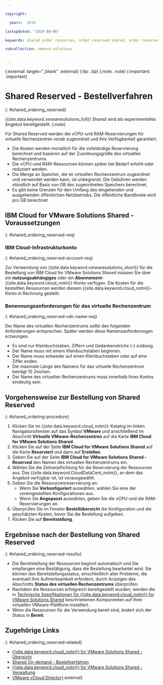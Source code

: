 ```yaml
---

copyright:

  years:  2019

lastupdated: "2019-08-06"

keywords: shared order resources, order reserved shared, order reserved resources

subcollection: vmware-solutions


---
```


{:external: target="_blank" .external}
{:tip: .tip}
{:note: .note}
{:important: .important}

# Shared Reserved - Bestellverfahren
{: #shared_ordering_reserved}

{{site.data.keyword.vmwaresolutions_full}} Shared wird als experimentelles Angebot bereitgestellt.
{:note}

Für Shared Reserved werden die vCPU-und RAM-Reservierungen für virtuelle Rechenzentren vorab zugeordnet und ihre Verfügbarkeit garantiert.
* Die Kosten werden monatlich für die vollständige Reservierung berechnet und basieren auf der Zuordnungsgröße des virtuellen Rechenzentrums.
* Die vCPU-und RAM-Ressourcen können später bei Bedarf erhöht oder reduziert werden.
* Die Menge an Speicher, die im virtuellen Rechenzentrum zugeordnet und verwendet werden kann, ist unbegrenzt. Die Gebühren werden stündlich auf Basis von GB des zugeordneten Speichers berechnet.
* Es gibt keine Grenzen für den Umfang des eingehenden und ausgehenden öffentlichen Netzbetriebs. Die öffentliche Bandbreite wird pro GB berechnet.

## IBM Cloud for VMware Solutions Shared - Voraussetzungen
{: #shared_ordering_reserved-req}

### IBM Cloud-Infrastrukturkonto
{: #shared_ordering_reserved-account-req}

Zur Verwendung von {{site.data.keyword.vmwaresolutions_short}} für die Bestellung von IBM Cloud for VMware Solutions Shared müssen Sie über ein **nutzungsabhängiges** oder ein **Abonnement**-{{site.data.keyword.cloud_notm}}-Konto verfügen. Die Kosten für die bestellten Ressourcen werden diesem {{site.data.keyword.cloud_notm}}-Konto in Rechnung gestellt.

### Benennungsanforderungen für das virtuelle Rechenzentrum
{: #shared_ordering_reserved-vdc-name-req}

Der Name des virtuellen Rechenzentrums *sollte* den folgenden Anforderungen entsprechen. Später werden diese Namensanforderungen erzwungen.
* Es sind nur Kleinbuchstaben, Ziffern und Gedankenstriche (-) zulässig.
* Der Name muss mit einem Kleinbuchstaben beginnen.
* Der Name muss entweder auf einen Kleinbuchstaben oder auf eine Ziffer enden.
* Die maximale Länge des Namens für das virtuelle Rechenzentrum beträgt 10 Zeichen.
* Der Name des virtuellen Rechenzentrums muss innerhalb Ihres Kontos eindeutig sein.

## Vorgehensweise zur Bestellung von Shared Reserved
{: #shared_ordering-procedure}

1. Klicken Sie im {{site.data.keyword.cloud_notm}}-Katalog im linken Navigationsfenster auf das Symbol **VMware** und anschließend im Abschnitt **Virtuelle VMware-Rechenzentren** auf die Karte **IBM Cloud for VMware Solutions Shared** .
2. Klicken Sie auf der Seite **IBM Cloud for VMware Solutions Shared** auf die Karte **Reserviert** und dann auf **Erstellen**.
3. Geben Sie auf der Seite **IBM Cloud for VMware Solutions Shared - Reserved** den Namen des virtuellen Rechenzentrums ein.
4. Wählen Sie die Zeitverpflichtung für die Reservierung der Ressourcen aus. Das {{site.data.keyword.CloudDataCent_notm}}, an dem das Angebot verfügbar ist, ist vorausgewählt.
5. Geben Sie die Ressourcenreservierung an:
    * Wenn Sie **Vorkonfiguriert** auswählen, wählen Sie eine der voreingestellten Konfigurationen aus.
    * Wenn Sie **Angepasst** auswählen, geben Sie die vCPU-und die RAM-Reservierungen an.
6. Überprüfen Sie im Fenster **Bestellübersicht** die Konfiguration und die geschätzten Kosten, bevor Sie die Bestellung aufgeben.
7. Klicken Sie auf **Bereitstellung**.

## Ergebnisse nach der Bestellung von Shared Reserved
{: #shared_ordering_reserved-results}

* Die Bereitstellung der Ressourcen beginnt automatisch und Sie empfangen eine Bestätigung, dass die Bestellung bearbeitet wird. Sie können den Bereitstellungsstatus, einschließlich aller Probleme, die eventuell Ihre Aufmerksamkeit erfordern, durch Anzeigen des Abschnitts **Status des virtuellen Rechenzentrums** überprüfen.
* Nachdem die Ressourcen erfolgreich bereitgestellt wurden, werden die in [Technische Spezifikationen für {{site.data.keyword.cloud_notm}} for VMware Solutions Shared](/docs/services/vmwaresolutions/services?topic=vmware-solutions-shared_overview#shared_overview-specs) beschriebenen Komponenten auf Ihrer virtuellen VMware-Plattform installiert.
* Wenn die Ressourcen für die Verwendung bereit sind, ändert sich der Status in **Bereit**.

## Zugehörige Links
{: #shared_ordering_reserved-related}

* [{{site.data.keyword.cloud_notm}} for VMware Solutions Shared - Übersicht](/docs/services/vmwaresolutions/services?topic=vmware-solutions-shared_overview)
* [Shared On-demand - Bestellverfahren](/docs/services/vmwaresolutions/services?topic=vmware-solutions-shared_ordering_ondemand)
* [{{site.data.keyword.cloud_notm}} for VMware Solutions Shared - Verwaltung](/docs/services/vmwaresolutions/services?topic=vmware-solutions-shared_managing)
* [VMware vCloud Director](https://www.vmware.com/ca/products/vcloud-director.html){:external}
